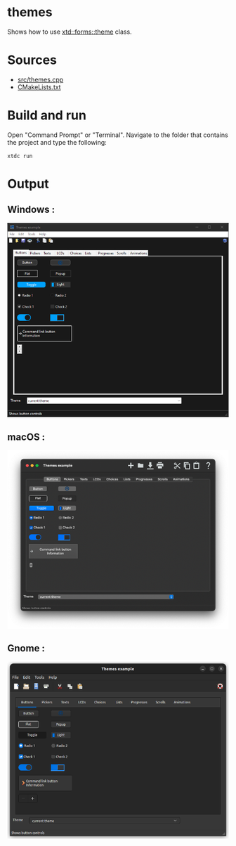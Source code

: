 # themes

Shows how to use [xtd::forms::theme](https://gammasoft71.github.io/xtd/reference_guides/latest/classxtd_1_1forms_1_1style__sheets_1_1theme.html) class.

# Sources

* [src/themes.cpp](src/themes.cpp)
* [CMakeLists.txt](CMakeLists.txt)

# Build and run

Open "Command Prompt" or "Terminal". Navigate to the folder that contains the project and type the following:

```shell
xtdc run
```

# Output

## Windows :

![Screenshot](../../../../docs/pictures/examples/themes_w.png)

## macOS :

![Screenshot](../../../../docs/pictures/examples/themes_m.png)

## Gnome :

![Screenshot](../../../../docs/pictures/examples/themes_g.png)
